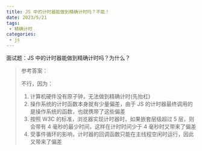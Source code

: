 ```yaml
---
title: JS 中的计时器能做到精确计时吗？不能！
date: 2023/5/21
tags:
 - 精确计时
categories:
 - js
---
```


面试题：JS 中的计时器能做到精确计时吗？为什么？

>参考答案：
>
>不行，因为：
>
>1. 计算机硬件没有原子钟，无法做到精确计时(先抬杠)
>2. 操作系统的计时函数本身就有少量偏差，由于 JS 的计时器最终调用的是操作系统的函数，也就携带了这些偏差
>3. 按照 W3C 的标准，浏览器实现计时器时，如果嵌套层级超过 5 层，则会带有 4 毫秒的最少时间，这样在计时时间少于 4 毫秒时又带来了偏差
>4. 受事件循环的影响，计时器的回调函数只能在主线程空闲时运行，因此又带来了偏差